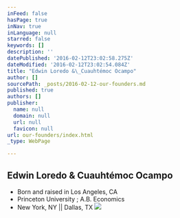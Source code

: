 ```yaml
---
inFeed: false
hasPage: true
inNav: true
inLanguage: null
starred: false
keywords: []
description: ''
datePublished: '2016-02-12T23:02:58.275Z'
dateModified: '2016-02-12T23:02:54.084Z'
title: "Edwin Loredo &\_Cuauhtémoc Ocampo"
author: []
sourcePath: _posts/2016-02-12-our-founders.md
published: true
authors: []
publisher:
  name: null
  domain: null
  url: null
  favicon: null
url: our-founders/index.html
_type: WebPage

---
```

## Edwin Loredo & Cuauhtémoc Ocampo

* Born and raised in Los Angeles, CA
* Princeton University ; A.B. Economics
* New York, NY  ||  Dallas, TX
![](https://the-grid-user-content.s3-us-west-2.amazonaws.com/998237ca-030d-4c43-92d3-b438afa9a9ba.png)